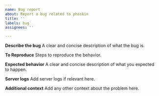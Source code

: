 ```yaml
---
name: Bug report
about: Report a bug related to phoskin
title: ''
labels: bug
assignees: ''

---
```


**Describe the bug**
A clear and concise description of what the bug is.

**To Reproduce**
Steps to reproduce the behavior.

**Expected behavior**
A clear and concise description of what you expected to happen.

**Server logs**
Add server logs if relevant here.

**Additional context**
Add any other context about the problem here.
